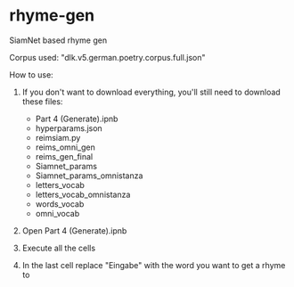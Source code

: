# rhyme-gen
 SiamNet based rhyme gen
 
 Corpus used: "dlk.v5.german.poetry.corpus.full.json"
 
How to use:

1) If you don't want to download everything, you'll still need to download these files:
   - Part 4 (Generate).ipnb
   - hyperparams.json
   - reimsiam.py
   - reims_omni_gen
   - reims_gen_final
   - Siamnet_params
   - Siamnet_params_omnistanza
   - letters_vocab
   - letters_vocab_omnistanza
   - words_vocab
   - omni_vocab

2) Open Part 4 (Generate).ipnb

3) Execute all the cells 

4) In the last cell replace "Eingabe" with the word you want to get a rhyme to
